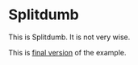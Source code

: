 # Splitdumb

This is Splitdumb. It is not very wise.

This is [final version](https://github.com/prisma/blogr-nextjs-prisma/tree/final) of the example.
